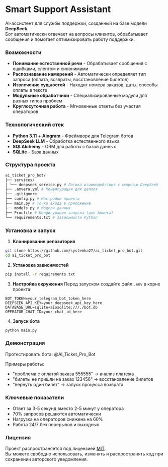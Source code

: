 # Smart Support Assistant

AI-ассистент для службы поддержки, созданный на базе модели **DeepSeek**.  
Бот автоматически отвечает на вопросы клиентов, обрабатывает сообщения и помогает оптимизировать работу поддержки.

### Возможности

- **Понимание естественной речи** - Обрабатывает сообщения с ошибками, сленгом и синонимами
- **Распознавание намерений** - Автоматически определяет тип запроса (оплата, возвраты, восстановление билетов)
- **Извлечение сущностей** - Находит номера заказов, даты, способы оплаты в тексте
- **Модульные обработчики** - Специализированные модули для разных типов проблем
- **Круглосуточная работа** - Мгновенные ответы без участия операторов

### Технологический стек

- **Python 3.11** + **Aiogram** - Фреймворк для Telegram ботов
- **DeepSeek LLM** - Обработка естественного языка
- **SQLAlchemy** - ORM для работы с базой данных
- **SQLite** - База данных

### Структура проекта
```bash
ai_ticket_pro_bot/
├── services/
│ └── deepseek_service.py # Логика взаимодействия с моделью DeepSeek
├── .amvera.yml # Конфигурация для деплоя
├── .gitignore
├── config.py # Настройки проекта
├── main.py # Точка входа в приложение
├── models.py # Модели данных
├── Procfile # Конфигурация запуска (для Amwera)
└── requirements.txt # Зависимости Python
```

### Установка и запуск

1. **Клонирование репозитория**
```bash
git clone https://github.com/systemka27/ai_ticket_pro_bot.git
cd ai_ticket_pro_bot
```

2. **Установка зависимостей**
```bash
pip install -r requirements.txt
```

3. **Настройка окружения**
Перед запуском создайте файл `.env` в корне проекта:  

```env
BOT_TOKEN=your_telegram_bot_token_here
DEEPSEEK_API_KEY=your_deepseek_api_key_here
DATABASE_URL=sqlite+aiosqlite:///./bot.db
OPERATOR_CHAT_ID=your_chat_id_here
```

4. **Запуск бота**
```bash
python main.py
```


### Демонстрация
Протестировать бота: @AI_Ticket_Pro_Bot

Примеры работы:  
- "проблема с оплатой заказа 555555" → анализ платежа  
- "билеты не пришли на заказ 123456" → восстановление билетов  
- "вернуть один билет" → запуск процесса возврата  

### Ключевые показатели
- Ответ за 3-5 секунд вместо 2-5 минут у оператора  
- 70% запросов решаются автоматически  
- Нагрузка на операторов снижена на 60%  
- Работа 24/7 без перерывов и выходных  

### Лицензия
Проект распространяется под лицензией [MIT](https://github.com/systemka27/ai_ticket_pro_bot/blob/main/LICENSE).  
Вы можете свободно использовать, изменять и распространять код при сохранении авторского уведомления.
